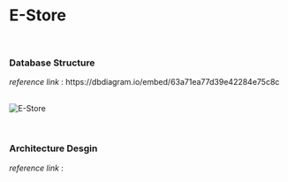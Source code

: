 # E-Store
<br>
<h3> Database Structure </h3>
 <em>reference link</em> : https://dbdiagram.io/embed/63a71ea77d39e42284e75c8c
<br>
<br>

![E-Store](https://user-images.githubusercontent.com/88606859/209450293-13f6a299-60f9-41c1-a676-4e5595ce0f12.png)

<br>

<h3> Architecture Desgin </h3>
 <em> reference link </em> : 

